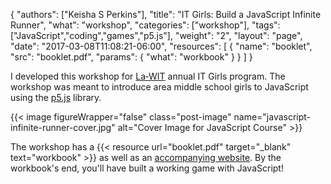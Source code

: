 {
	"authors": ["Keisha S Perkins"],
	"title": "IT Girls: Build a JavaScript Infinite Runner",
	"what": "workshop",
	"categories": ["workshop"],
	"tags": ["JavaScript","coding","games","p5.js"],
	"weight": "2",
	"layout": "page",
	"date": "2017-03-08T11:08:21-06:00",
	"resources": [
	      {
	         "name": "booklet",
	         "src": "booklet.pdf",
	         "params": {
	                     "what": "workbook"
	                  }
	      }
	      ]
}

<p>I developed this workshop for <a target="_blank" href="http://www.la-wit.org">La&#8209;WIT</a> annual IT Girls program. The workshop was meant to introduce area middle school girls to JavaScript using the <a target="_blank" href="http://p5js.org">p5.js</a> library.</p>
{{< image figureWrapper="false"  class="post-image" name="javascript-infinite-runner-cover.jpg" alt="Cover Image for JavaScript Course" >}}
<p>The workshop has a {{< resource url="booklet.pdf" target="_blank" text="workbook" >}} as well as an <a target='_blank' href="https://la-wit.github.io/build-an-infinite-runner/">accompanying website</a>. By the workbook's end, you'll have built a working game with JavaScript!</p>